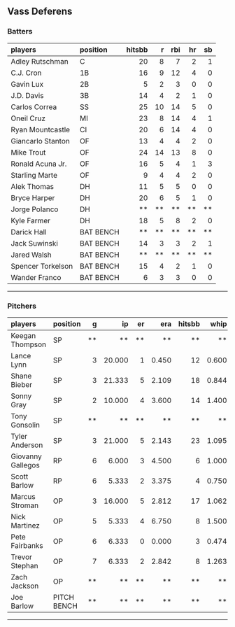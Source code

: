 ## Vass Deferens

### Batters

 
|players           |position  | hitsbb|  r| rbi| hr| sb| 
|:-----------------|:---------|------:|--:|---:|--:|--:| 
|Adley Rutschman   |C         |     20|  8|   7|  2|  1| 
|C.J. Cron         |1B        |     16|  9|  12|  4|  0| 
|Gavin Lux         |2B        |      5|  2|   3|  0|  0| 
|J.D. Davis        |3B        |     14|  4|   2|  1|  0| 
|Carlos Correa     |SS        |     25| 10|  14|  5|  0| 
|Oneil Cruz        |MI        |     23|  8|  14|  4|  1| 
|Ryan Mountcastle  |CI        |     20|  6|  14|  4|  0| 
|Giancarlo Stanton |OF        |     13|  4|   4|  2|  0| 
|Mike Trout        |OF        |     24| 14|  13|  8|  0| 
|Ronald Acuna Jr.  |OF        |     16|  5|   4|  1|  3| 
|Starling Marte    |OF        |      9|  4|   4|  2|  0| 
|Alek Thomas       |DH        |     11|  5|   5|  0|  0| 
|Bryce Harper      |DH        |     20|  6|   5|  1|  0| 
|Jorge Polanco     |DH        |     **| **|  **| **| **| 
|Kyle Farmer       |DH        |     18|  5|   8|  2|  0| 
|Darick Hall       |BAT BENCH |     **| **|  **| **| **| 
|Jack Suwinski     |BAT BENCH |     14|  3|   3|  2|  1| 
|Jared Walsh       |BAT BENCH |     **| **|  **| **| **| 
|Spencer Torkelson |BAT BENCH |     15|  4|   2|  1|  0| 
|Wander Franco     |BAT BENCH |      6|  3|   3|  0|  0| 


* * *

### Pitchers

 
|players           |position    |  g|     ip| er|   era| hitsbb|  whip| so|  w| sv| 
|:-----------------|:-----------|--:|------:|--:|-----:|------:|-----:|--:|--:|--:| 
|Keegan Thompson   |SP          | **|     **| **|    **|     **|    **| **| **| **| 
|Lance Lynn        |SP          |  3| 20.000|  1| 0.450|     12| 0.600| 24|  3|  0| 
|Shane Bieber      |SP          |  3| 21.333|  5| 2.109|     18| 0.844| 25|  2|  0| 
|Sonny Gray        |SP          |  2| 10.000|  4| 3.600|     14| 1.400|  9|  0|  0| 
|Tony Gonsolin     |SP          | **|     **| **|    **|     **|    **| **| **| **| 
|Tyler Anderson    |SP          |  3| 21.000|  5| 2.143|     23| 1.095|  8|  2|  0| 
|Giovanny Gallegos |RP          |  6|  6.000|  3| 4.500|      6| 1.000|  4|  1|  1| 
|Scott Barlow      |RP          |  6|  5.333|  2| 3.375|      4| 0.750|  5|  1|  1| 
|Marcus Stroman    |OP          |  3| 16.000|  5| 2.812|     17| 1.062| 10|  0|  0| 
|Nick Martinez     |OP          |  5|  5.333|  4| 6.750|      8| 1.500|  6|  1|  2| 
|Pete Fairbanks    |OP          |  6|  6.333|  0| 0.000|      3| 0.474| 11|  0|  3| 
|Trevor Stephan    |OP          |  7|  6.333|  2| 2.842|      8| 1.263|  8|  0|  0| 
|Zach Jackson      |OP          | **|     **| **|    **|     **|    **| **| **| **| 
|Joe Barlow        |PITCH BENCH | **|     **| **|    **|     **|    **| **| **| **| 


* * *


